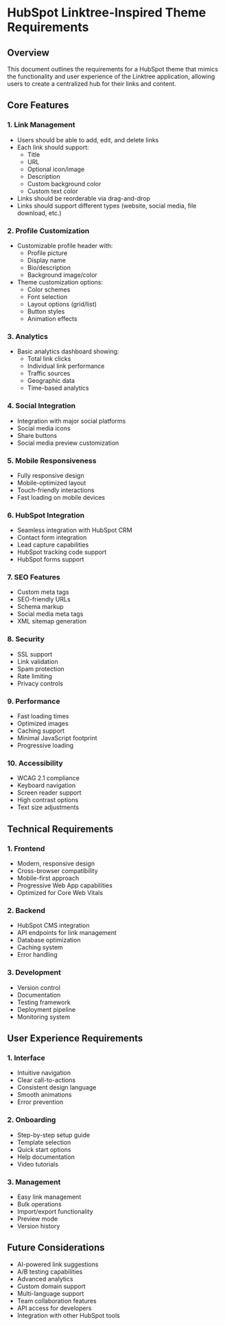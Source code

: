 # HubSpot Linktree-Inspired Theme Requirements

## Overview
This document outlines the requirements for a HubSpot theme that mimics the functionality and user experience of the Linktree application, allowing users to create a centralized hub for their links and content.

## Core Features

### 1. Link Management
- Users should be able to add, edit, and delete links
- Each link should support:
  - Title
  - URL
  - Optional icon/image
  - Description
  - Custom background color
  - Custom text color
- Links should be reorderable via drag-and-drop
- Links should support different types (website, social media, file download, etc.)

### 2. Profile Customization
- Customizable profile header with:
  - Profile picture
  - Display name
  - Bio/description
  - Background image/color
- Theme customization options:
  - Color schemes
  - Font selection
  - Layout options (grid/list)
  - Button styles
  - Animation effects

### 3. Analytics
- Basic analytics dashboard showing:
  - Total link clicks
  - Individual link performance
  - Traffic sources
  - Geographic data
  - Time-based analytics

### 4. Social Integration
- Integration with major social platforms
- Social media icons
- Share buttons
- Social media preview customization

### 5. Mobile Responsiveness
- Fully responsive design
- Mobile-optimized layout
- Touch-friendly interactions
- Fast loading on mobile devices

### 6. HubSpot Integration
- Seamless integration with HubSpot CRM
- Contact form integration
- Lead capture capabilities
- HubSpot tracking code support
- HubSpot forms support

### 7. SEO Features
- Custom meta tags
- SEO-friendly URLs
- Schema markup
- Social media meta tags
- XML sitemap generation

### 8. Security
- SSL support
- Link validation
- Spam protection
- Rate limiting
- Privacy controls

### 9. Performance
- Fast loading times
- Optimized images
- Caching support
- Minimal JavaScript footprint
- Progressive loading

### 10. Accessibility
- WCAG 2.1 compliance
- Keyboard navigation
- Screen reader support
- High contrast options
- Text size adjustments

## Technical Requirements

### 1. Frontend
- Modern, responsive design
- Cross-browser compatibility
- Mobile-first approach
- Progressive Web App capabilities
- Optimized for Core Web Vitals

### 2. Backend
- HubSpot CMS integration
- API endpoints for link management
- Database optimization
- Caching system
- Error handling

### 3. Development
- Version control
- Documentation
- Testing framework
- Deployment pipeline
- Monitoring system

## User Experience Requirements

### 1. Interface
- Intuitive navigation
- Clear call-to-actions
- Consistent design language
- Smooth animations
- Error prevention

### 2. Onboarding
- Step-by-step setup guide
- Template selection
- Quick start options
- Help documentation
- Video tutorials

### 3. Management
- Easy link management
- Bulk operations
- Import/export functionality
- Preview mode
- Version history

## Future Considerations
- AI-powered link suggestions
- A/B testing capabilities
- Advanced analytics
- Custom domain support
- Multi-language support
- Team collaboration features
- API access for developers
- Integration with other HubSpot tools 
